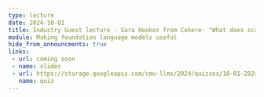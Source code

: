 ```yaml
---
type: lecture
date: 2024-10-01
title: Industry Guest lecture - Sara Hooker from Cohere- "What does scale give us"
module: Making foundation language models useful
hide_from_announcments: true
links: 
 - url: coming soon
 - name: slides
 - url: https://storage.googleapis.com/cmu-llms/2024/quizzes/10-01-2024.pdf
   name: quiz
---
```

<!-- **Suggested Readings:** -->
<!-- - [Readings 1](coming_soon) -->
<!-- - [Readings 2](coming_soon) -->
